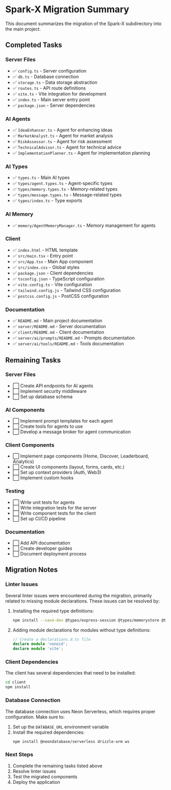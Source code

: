 # Spark-X Migration Summary

This document summarizes the migration of the Spark-X subdirectory into the main project.

## Completed Tasks

### Server Files
- ✅ `config.ts` - Server configuration
- ✅ `db.ts` - Database connection
- ✅ `storage.ts` - Data storage abstraction
- ✅ `routes.ts` - API route definitions
- ✅ `vite.ts` - Vite integration for development
- ✅ `index.ts` - Main server entry point
- ✅ `package.json` - Server dependencies

### AI Agents
- ✅ `IdeaEnhancer.ts` - Agent for enhancing ideas
- ✅ `MarketAnalyst.ts` - Agent for market analysis
- ✅ `RiskAssessor.ts` - Agent for risk assessment
- ✅ `TechnicalAdvisor.ts` - Agent for technical advice
- ✅ `ImplementationPlanner.ts` - Agent for implementation planning

### AI Types
- ✅ `types.ts` - Main AI types
- ✅ `types/agent.types.ts` - Agent-specific types
- ✅ `types/memory.types.ts` - Memory-related types
- ✅ `types/message.types.ts` - Message-related types
- ✅ `types/index.ts` - Type exports

### AI Memory
- ✅ `memory/AgentMemoryManager.ts` - Memory management for agents

### Client
- ✅ `index.html` - HTML template
- ✅ `src/main.tsx` - Entry point
- ✅ `src/App.tsx` - Main App component
- ✅ `src/index.css` - Global styles
- ✅ `package.json` - Client dependencies
- ✅ `tsconfig.json` - TypeScript configuration
- ✅ `vite.config.ts` - Vite configuration
- ✅ `tailwind.config.js` - Tailwind CSS configuration
- ✅ `postcss.config.js` - PostCSS configuration

### Documentation
- ✅ `README.md` - Main project documentation
- ✅ `server/README.md` - Server documentation
- ✅ `client/README.md` - Client documentation
- ✅ `server/ai/prompts/README.md` - Prompts documentation
- ✅ `server/ai/tools/README.md` - Tools documentation

## Remaining Tasks

### Server Files
- ⬜ Create API endpoints for AI agents
- ⬜ Implement security middleware
- ⬜ Set up database schema

### AI Components
- ⬜ Implement prompt templates for each agent
- ⬜ Create tools for agents to use
- ⬜ Develop a message broker for agent communication

### Client Components
- ⬜ Implement page components (Home, Discover, Leaderboard, Analytics)
- ⬜ Create UI components (layout, forms, cards, etc.)
- ⬜ Set up context providers (Auth, Web3)
- ⬜ Implement custom hooks

### Testing
- ⬜ Write unit tests for agents
- ⬜ Write integration tests for the server
- ⬜ Write component tests for the client
- ⬜ Set up CI/CD pipeline

### Documentation
- ⬜ Add API documentation
- ⬜ Create developer guides
- ⬜ Document deployment process

## Migration Notes

### Linter Issues
Several linter issues were encountered during the migration, primarily related to missing module declarations. These issues can be resolved by:

1. Installing the required type definitions:
   ```bash
   npm install --save-dev @types/express-session @types/memorystore @types/passport @types/passport-local @types/bcryptjs @types/ws
   ```

2. Adding module declarations for modules without type definitions:
   ```typescript
   // Create a declarations.d.ts file
   declare module 'nanoid';
   declare module 'vite';
   ```

### Client Dependencies
The client has several dependencies that need to be installed:

```bash
cd client
npm install
```

### Database Connection
The database connection uses Neon Serverless, which requires proper configuration. Make sure to:

1. Set up the `DATABASE_URL` environment variable
2. Install the required dependencies:
   ```bash
   npm install @neondatabase/serverless drizzle-orm ws
   ```

### Next Steps
1. Complete the remaining tasks listed above
2. Resolve linter issues
3. Test the migrated components
4. Deploy the application 